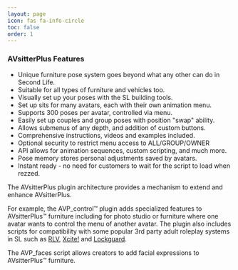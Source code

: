 ```yaml
---
layout: page
icon: fas fa-info-circle
toc: false
order: 1
---
```


### AVsitterPlus Features

- Unique furniture pose system goes beyond what any other can do in Second Life.
- Suitable for all types of furniture and vehicles too.
- Visually set up your poses with the SL building tools.
- Set up sits for many avatars, each with their own animation menu.
- Supports 300 poses per avatar, controlled via menu.
- Easily set up couples and group poses with position "swap" ability.
- Allows submenus of any depth, and addition of custom buttons.
- Comprehensive instructions, videos and examples included.
- Optional security to restrict menu access to ALL/GROUP/OWNER
- API allows for animation sequences, custom scripting, and much more.
- Pose memory stores personal adjustments saved by avatars.
- Instant ready - no need for customers to wait for the script to load when rezzed.

The AVsitterPlus plugin architecture provides a mechanism to extend and enhance AVsitterPlus.

For example, the AVP_control&trade; plugin adds specialized features to AVsitterPlus&trade; furniture including for photo studio or furniture where one avatar wants to control the menu of another avatar. The plugin also includes scripts for compatibility with some popular 3rd party adult roleplay systems in SL such as [RLV](https://wiki.secondlife.com/wiki/Third_Party_Viewer_Directory/Restrained_Love), [Xcite!](https://www.getxcite.com/) and [Lockguard](https://lslwiki.net/lslwiki/wakka.php?wakka=exchangeLockGuard).

The AVP_faces script allows creators to add facial expressions to AVsitterPlus&trade; furniture.
